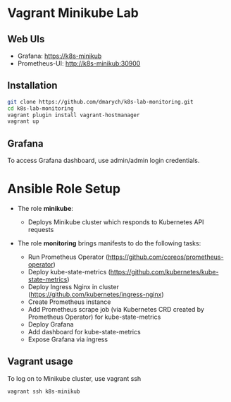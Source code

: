 # Vagrant Minikube Lab

## Web UIs

- Grafana: [https://k8s-minikub](https://k8s-minikub)
- Prometheus-UI: [http://k8s-minikub:30900](http://k8s-minikub:30900)

## Installation

```bash
git clone https://github.com/dmarych/k8s-lab-monitoring.git
cd k8s-lab-monitoring
vagrant plugin install vagrant-hostmanager
vagrant up
```

## Grafana

To access Grafana dashboard, use admin/admin login credentials.

# Ansible Role Setup

+ The role **minikube**:
	- Deploys Minikube cluster which responds to Kubernetes API requests

+ The role **monitoring** brings manifests to do the following tasks:
	- Run Prometheus Operator (https://github.com/coreos/prometheus-operator)
	- Deploy kube-state-metrics (https://github.com/kubernetes/kube-state-metrics)
	- Deploy Ingress Nginx in cluster (https://github.com/kubernetes/ingress-nginx)
	- Create Prometheus instance 
	- Add Prometheus scrape job (via Kubernetes CRD created by Prometheus Operator) for kube-state-metrics
	- Deploy Grafana 
	- Add dashboard for kube-state-metrics
	- Expose Grafana via ingress

## Vagrant usage

To log on to Minikube cluster, use vagrant ssh

``
vagrant ssh k8s-minikub
``

